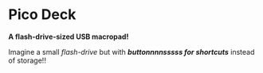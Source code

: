 # Pico Deck

**A flash-drive-sized USB macropad!**  

Imagine a small _flash-drive_ but with *__buttonnnnsssss for shortcuts__* instead of storage!!

